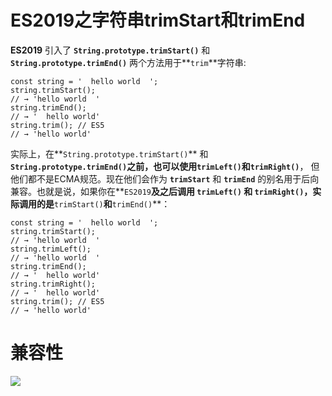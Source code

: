 # ES2019之字符串trimStart和trimEnd

**ES2019** 引入了 **`String.prototype.trimStart()`** 和 **`String.prototype.trimEnd()`** 两个方法用于**`trim`**字符串:

	const string = '  hello world  ';
	string.trimStart();
	// → 'hello world  '
	string.trimEnd();
	// → '  hello world'
	string.trim(); // ES5
	// → 'hello world'
	
实际上，在**`String.prototype.trimStart()`** 和 **`String.prototype.trimEnd()`**之前，也可以使用**`trimLeft()`**和**`trimRight()`**， 但他们都不是ECMA规范。现在他们会作为 **`trimStart`** 和 **`trimEnd`** 的别名用于后向兼容。也就是说，如果你在**`ES2019`**及之后调用 **`trimLeft()`** 和 **`trimRight()`**，实际调用的是**`trimStart()`**和**`trimEnd()`**：

	const string = '  hello world  ';
	string.trimStart();
	// → 'hello world  '
	string.trimLeft();
	// → 'hello world  '
	string.trimEnd();
	// → '  hello world'
	string.trimRight();
	// → '  hello world'
	string.trim(); // ES5
	// → 'hello world'
	
# 兼容性
![](https://mmbiz.qpic.cn/mmbiz_png/XsgEbl9Edml5CkJNH0TJ8cNX8TiaBoyCoqD2NiclRVClicc81ACeOyXyVOKdv4KIOBBleabicyVCQd8EcZDU873ccA/0?wx_fmt=png)
